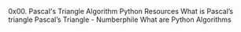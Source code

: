 0x00. Pascal's Triangle
Algorithm
Python
Resources
What is Pascal’s triangle
Pascal’s Triangle - Numberphile
What are Python Algorithms
